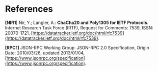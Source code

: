 # References

**\[NIR1]** Nir, Y.; Langler, A.: **ChaCha20 and Poly1305 for IETF Protocols.** Internet Research Task Force (IRTF), Request for Comments: 7539, ISSN: 20070-1721, [https://datatracker.ietf.org/doc/html/rfc7539](https://datatracker.ietf.org/doc/html/rfc7539).

**\[RPC1]** JSON-RPC Working Group: JSON-RPC 2.0 Specification, Origin Date: 2010/03/26, updated 2013/01/04, [https://www.jsonrpc.org/specification](https://www.jsonrpc.org/specification).
